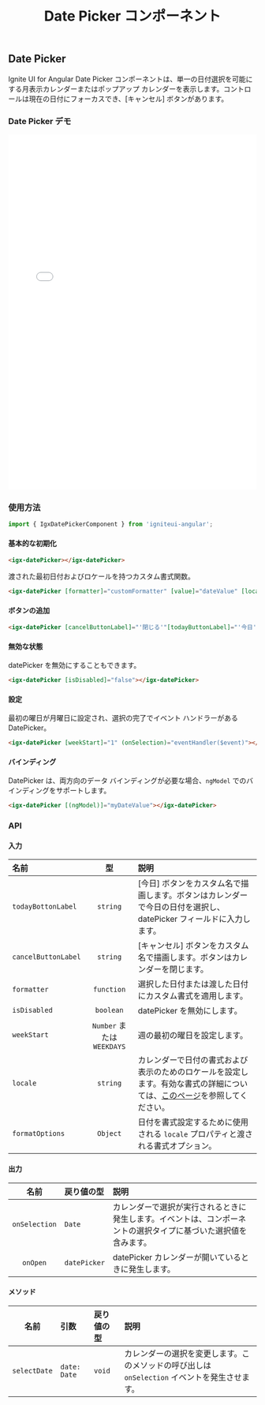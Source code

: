 ﻿---
title: Date Picker コンポーネント
_description: Ignite UI for Angular Date Picker コントロールを使用して web アプリケーションにカレンダーから日付を選択する機能を追加できます。
_keywords: Ignite UI for Angular, UI コントロール, Angular ウィジェット, web ウィジェット, UI ウィジェット, Angular, ネイティブ Angular コンポーネント スィート, ネイティブ Angular コントロール, ネイティブ Angular コンポーネント ライブラリ, Angular Date Picker コンポーネント, Angular Date Picker コントロール
_language: ja
---

## Date Picker

<p class="highlight">Ignite UI for Angular Date Picker コンポーネントは、単一の日付選択を可能にする月表示カレンダーまたはポップアップ カレンダーを表示します。コントロールは現在の日付にフォーカスでき、[キャンセル] ボタンがあります。</p>
<div class="divider"></div>

### Date Picker デモ

<div class="sample-container loading" style="height: 720px">
    <iframe frameborder="0" seamless width="100%" height="100%" src="{environment:demosBaseUrl}/datepicker" onload="onSampleIframeContentLoaded(this);"></iframe>
</div>
<div class="divider--half"></div>

### 使用方法

```typescript
import { IgxDatePickerComponent } from 'igniteui-angular';
```

#### 基本的な初期化

<div class="divider--half"></div>

```html
<igx-datePicker></igx-datePicker>
```

渡された最初日付およびロケールを持つカスタム書式関数。

```html
<igx-datePicker [formatter]="customFormatter" [value]="dateValue" [locale]="'en-US'"></igx-datePicker>
```

#### ボタンの追加

<div class="divider--half"></div>

```html
<igx-datePicker [cancelButtonLabel]="'閉じる'"[todayButtonLabel]="'今日'"></igx-datePicker>
```

#### 無効な状態

datePicker を無効にすることもできます。

```html
<igx-datePicker [isDisabled]="false"></igx-datePicker>
```

#### 設定

最初の曜日が月曜日に設定され、選択の完了でイベント ハンドラーがある DatePicker。

```html
<igx-datePicker [weekStart]="1" (onSelection)="eventHandler($event)"></igx-datePicker>
```

#### バインディング

DatePicker は、両方向のデータ バインディングが必要な場合、`ngModel` でのバインディングをサポートします。

```html
<igx-datePicker [(ngModel)]="myDateValue"></igx-datePicker>
```

<div class="divider"></div>

### API

#### 入力

<div class="divider--half"></div>

| 名前                |             型             | 説明                                                                                                                                                                                                              |
| :------------------ | :------------------------: | :---------------------------------------------------------------------------------------------------------------------------------------------------------------------------------------------------------------- |
| `todayBottonLabel`  |          `string`          | [今日] ボタンをカスタム名で描画します。ボタンはカレンダーで今日の日付を選択し、datePicker フィールドに入力します。                                                                                                |
| `cancelButtonLabel` |          `string`          | [キャンセル] ボタンをカスタム名で描画します。ボタンはカレンダーを閉じます。                                                                                                                                       |
| `formatter`         |         `function`         | 選択した日付または渡した日付にカスタム書式を適用します。                                                                                                                                                          |
| `isDisabled`        |         `boolean`          | datePicker を無効にします。                                                                                                                                                                                       |
| `weekStart`         | `Number` または `WEEKDAYS` | 週の最初の曜日を設定します。                                                                                                                                                                                      |
| `locale`            |          `string`          | カレンダーで日付の書式および表示のためのロケールを設定します。有効な書式の詳細については、[このページ](https://developer.mozilla.org/en-US/docs/Web/JavaScript/Reference/Global_Objects/Intl)を参照してください。 |
| `formatOptions`     |          `Object`          | 日付を書式設定するために使用される `locale` プロパティと渡される書式オプション。                                                                                                                                  |

#### 出力

<div class="divider--half"></div>

|     名前      | 戻り値の型   | 説明                                                                                                             |
| :-----------: | :----------- | :--------------------------------------------------------------------------------------------------------------- |
| `onSelection` | `Date`       | カレンダーで選択が実行されるときに発生します。イベントは、コンポーネントの選択タイプに基づいた選択値を含みます。 |
|   `onOpen`    | `datePicker` | datePicker カレンダーが開いているときに発生します。                                                              |

#### メソッド

<div class="divider--half"></div>

|     名前     | 引数         | 戻り値の型 | 説明                                                                                          |
| :----------: | :----------- | :--------- | :-------------------------------------------------------------------------------------------- |
| `selectDate` | `date: Date` | `void`     | カレンダーの選択を変更します。このメソッドの呼び出しは `onSelection` イベントを発生させます。 |

<div class="divider--half"></div>
